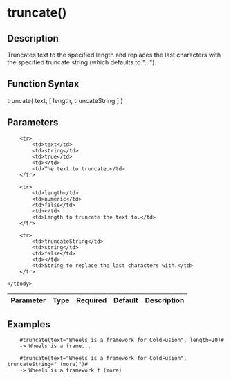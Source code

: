 # truncate()

## Description
Truncates text to the specified length and replaces the last characters with the specified truncate string (which defaults to "...").

## Function Syntax
truncate( text, [ length, truncateString ] )


## Parameters
<table>
	<thead>
		<tr>
			<th>Parameter</th>
			<th>Type</th>
			<th>Required</th>
			<th>Default</th>
			<th>Description</th>
		</tr>
	</thead>
	<tbody>
		
		<tr>
			<td>text</td>
			<td>string</td>
			<td>true</td>
			<td></td>
			<td>The text to truncate.</td>
		</tr>
		
		<tr>
			<td>length</td>
			<td>numeric</td>
			<td>false</td>
			<td></td>
			<td>Length to truncate the text to.</td>
		</tr>
		
		<tr>
			<td>truncateString</td>
			<td>string</td>
			<td>false</td>
			<td></td>
			<td>String to replace the last characters with.</td>
		</tr>
		
	</tbody>
</table>


## Examples
	
		#truncate(text="Wheels is a framework for ColdFusion", length=20)#
		-> Wheels is a frame...

		#truncate(text="Wheels is a framework for ColdFusion", truncateString=" (more)")#
		-> Wheels is a framework f (more)
